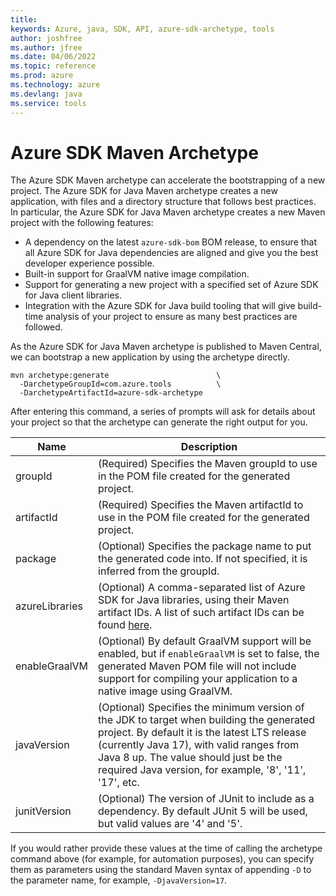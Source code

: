 ```yaml
---
title: 
keywords: Azure, java, SDK, API, azure-sdk-archetype, tools
author: joshfree
ms.author: jfree
ms.date: 04/06/2022
ms.topic: reference
ms.prod: azure
ms.technology: azure
ms.devlang: java
ms.service: tools
---
```

# Azure SDK Maven Archetype

The Azure SDK Maven archetype can accelerate the bootstrapping of a new project. The Azure SDK for Java Maven archetype 
creates a new application, with files and a directory structure that follows best practices. In particular, the 
Azure SDK for Java Maven archetype creates a new Maven project with the following features:

* A dependency on the latest `azure-sdk-bom` BOM release, to ensure that all Azure SDK for Java dependencies are aligned and give you the best developer experience possible.
* Built-in support for GraalVM native image compilation.
* Support for generating a new project with a specified set of Azure SDK for Java client libraries.
* Integration with the Azure SDK for Java build tooling that will give build-time analysis of your project to ensure as many best practices are followed.

As the Azure SDK for Java Maven archetype is published to Maven Central, we can bootstrap a new application by using 
the archetype directly.

```shell
mvn archetype:generate                        \
  -DarchetypeGroupId=com.azure.tools          \
  -DarchetypeArtifactId=azure-sdk-archetype
```

After entering this command, a series of prompts will ask for details about your project so that the archetype can 
generate the right output for you.


| Name           | Description  |
|----------------|--------------|
| groupId        | (Required) Specifies the Maven groupId to use in the POM file created for the generated project.  |
| artifactId     | (Required) Specifies the Maven artifactId to use in the POM file created for the generated project.  |
| package        | (Optional) Specifies the package name to put the generated code into. If not specified, it is inferred from the groupId. |
| azureLibraries | (Optional) A comma-separated list of Azure SDK for Java libraries, using their Maven artifact IDs. A list of such artifact IDs can be found [here](https://azure.github.io/azure-sdk/releases/latest/java.html). |
| enableGraalVM  | (Optional) By default GraalVM support will be enabled, but if `enableGraalVM` is set to false, the generated Maven POM file will not include support for compiling your application to a native image using GraalVM. |
| javaVersion    | (Optional) Specifies the minimum version of the JDK to target when building the generated project. By default it is the latest LTS release (currently Java 17), with valid ranges from Java 8 up. The value should just be the required Java version, for example, '8', '11', '17', etc. |
| junitVersion   | (Optional) The version of JUnit to include as a dependency. By default JUnit 5 will be used, but valid values are '4' and '5'. |

If you would rather provide these values at the time of calling the archetype command above (for example, for 
automation purposes), you can specify them as parameters using the standard Maven syntax of appending `-D` to the 
parameter name, for example, `-DjavaVersion=17`.

